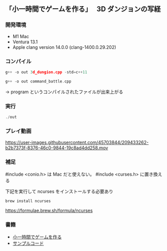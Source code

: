 ## 「小一時間でゲームを作る」　 3D ダンジョンの写経

### 開発環境

- M1 Mac
- Ventura 13.1
- Apple clang version 14.0.0 (clang-1400.0.29.202)

### コンパイル

```C++
g++ -o out 3d_dungion.cpp -std=c++11

g++ -o out command_battle.cpp
```

-> program というコンパイルされたファイルが出来上がる

### 実行

```C++
./out
```

### プレイ動画

https://user-images.githubusercontent.com/45703844/209433262-b2b7373f-8376-46c0-9844-19c8ad4dd258.mov

### 補足

#include <conio.h> は Mac だと使えない。
#include <curses.h> に置き換える

下記を実行して ncurses をインストールする必要あり

```sh
brew install ncurses
```

https://formulae.brew.sh/formula/ncurses

### 書籍

- [小一時間でゲームを作る](https://www.amazon.co.jp/dp/4297127458)
- [サンプルコード](https://gihyo.jp/book/2022/978-4-297-12745-9/support)
